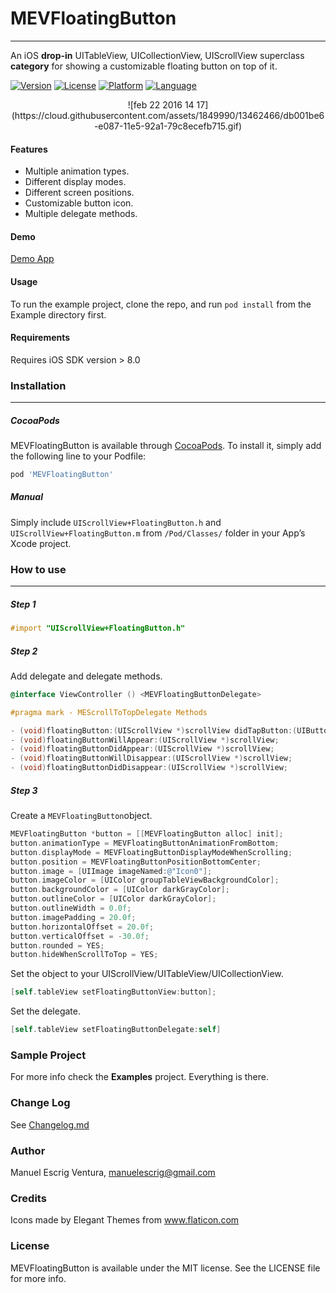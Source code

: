 # MEVFloatingButton
---
An iOS **drop-in** UITableView, UICollectionView, UIScrollView superclass **category** for showing a customizable floating button on top of it. 

[![Version](https://img.shields.io/cocoapods/v/MEVFloatingButton.svg?style=flat)](http://cocoapods.org/pods/MEVFloatingButton)
[![License](https://img.shields.io/cocoapods/l/MEVFloatingButton.svg?style=flat)](http://cocoapods.org/pods/MEVFloatingButton)
[![Platform](https://img.shields.io/cocoapods/p/MEVFloatingButton.svg?style=flat)](http://cocoapods.org/pods/MEVFloatingButton)
[![Language](http://img.shields.io/badge/language-objective--c-blue.svg?style=flat)](https://developer.apple.com/library/mac/documentation/Cocoa/Conceptual/ProgrammingWithObjectiveC/Introduction/Introduction.html)

 <p align="center">![feb 22 2016 14 17](https://cloud.githubusercontent.com/assets/1849990/13462466/db001be6-e087-11e5-92a1-79c8ecefb715.gif)</p>
 
#### Features
* Multiple animation types.
* Different display modes.
* Different screen positions.
* Customizable button icon.
* Multiple delegate methods.

#### Demo
[Demo App](https://appetize.io/app/rkaym9brp1yva59ejat5xdh9yc)

#### Usage

To run the example project, clone the repo, and run `pod install` from the Example directory first.

#### Requirements

Requires iOS SDK version > 8.0


### Installation
---

##### CocoaPods 

MEVFloatingButton is available through [CocoaPods](http://cocoapods.org). To install
it, simply add the following line to your Podfile:

```ruby
pod 'MEVFloatingButton'
```

##### Manual 

Simply include `UIScrollView+FloatingButton.h` and `UIScrollView+FloatingButton.m` from `/Pod/Classes/` folder in your App’s Xcode project. 

### How to use
---
##### Step 1

```objective-c
#import "UIScrollView+FloatingButton.h"
```

##### Step 2

Add delegate and delegate methods.

```objective-c
@interface ViewController () <MEVFloatingButtonDelegate>
```

```objective-c
#pragma mark - MEScrollToTopDelegate Methods

- (void)floatingButton:(UIScrollView *)scrollView didTapButton:(UIButton *)button;
- (void)floatingButtonWillAppear:(UIScrollView *)scrollView;
- (void)floatingButtonDidAppear:(UIScrollView *)scrollView;
- (void)floatingButtonWillDisappear:(UIScrollView *)scrollView;
- (void)floatingButtonDidDisappear:(UIScrollView *)scrollView;
```

##### Step 3

Create a `MEVFloatingButton`object.

```objective-c
MEVFloatingButton *button = [[MEVFloatingButton alloc] init];
button.animationType = MEVFloatingButtonAnimationFromBottom;
button.displayMode = MEVFloatingButtonDisplayModeWhenScrolling;
button.position = MEVFloatingButtonPositionBottomCenter;
button.image = [UIImage imageNamed:@"Icon0"];
button.imageColor = [UIColor groupTableViewBackgroundColor];
button.backgroundColor = [UIColor darkGrayColor];
button.outlineColor = [UIColor darkGrayColor];
button.outlineWidth = 0.0f;
button.imagePadding = 20.0f;
button.horizontalOffset = 20.0f;
button.verticalOffset = -30.0f;
button.rounded = YES;
button.hideWhenScrollToTop = YES;
```

Set the object to your UIScrollView/UITableView/UICollectionView.

```objective-c
[self.tableView setFloatingButtonView:button];
```

Set the delegate.

```objective-c
[self.tableView setFloatingButtonDelegate:self]
```


### Sample Project

For more info check the **Examples** project. Everything is there.

### Change Log

See [Changelog.md](https://github.com/manuelescrig/MEVFloatingButton/blob/master/CHANGELOG.md)

### Author

Manuel Escrig Ventura, manuelescrig@gmail.com

### Credits

Icons made by Elegant Themes from www.flaticon.com 

### License

MEVFloatingButton is available under the MIT license. See the LICENSE file for more info.
